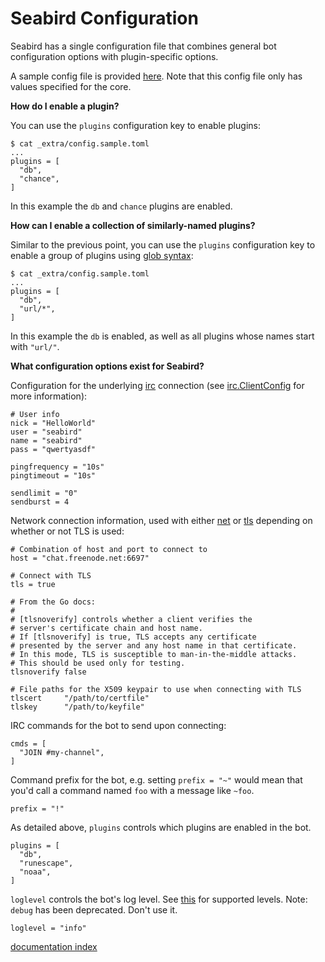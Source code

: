 # Seabird Configuration

Seabird has a single configuration file that combines general bot configuration options with plugin-specific options.

A sample config file is provided [here](../_extra/config.sample.toml). Note that
this config file only has values specified for the core.

**How do I enable a plugin?**

You can use the `plugins` configuration key to enable plugins:

```
$ cat _extra/config.sample.toml
...
plugins = [
  "db",
  "chance",
]
```

In this example the `db` and `chance` plugins are enabled.

**How can I enable a collection of similarly-named plugins?**

Similar to the previous point, you can use the `plugins` configuration key to enable a group of plugins using [glob syntax](https://github.com/gobwas/glob):

```
$ cat _extra/config.sample.toml
...
plugins = [
  "db",
  "url/*",
]
```

In this example the `db` is enabled, as well as all plugins whose names start with `"url/"`.

**What configuration options exist for Seabird?**

Configuration for the underlying [irc](gopkg.in/irc.v3) connection (see [irc.ClientConfig](https://godoc.org/gopkg.in/irc.v3#ClientConfig) for more information):

```
# User info
nick = "HelloWorld"
user = "seabird"
name = "seabird"
pass = "qwertyasdf"

pingfrequency = "10s"
pingtimeout = "10s"

sendlimit = "0"
sendburst = 4
```

Network connection information, used with either [net](https://golang.org/pkg/net/) or [tls](https://golang.org/pkg/crypto/tls/) depending on whether or not TLS is used:

```
# Combination of host and port to connect to
host = "chat.freenode.net:6697"

# Connect with TLS
tls = true

# From the Go docs:
#
# [tlsnoverify] controls whether a client verifies the
# server's certificate chain and host name.
# If [tlsnoverify] is true, TLS accepts any certificate
# presented by the server and any host name in that certificate.
# In this mode, TLS is susceptible to man-in-the-middle attacks.
# This should be used only for testing.
tlsnoverify false

# File paths for the X509 keypair to use when connecting with TLS
tlscert     "/path/to/certfile"
tlskey      "/path/to/keyfile"
```

IRC commands for the bot to send upon connecting:

```
cmds = [
  "JOIN #my-channel",
]
```

Command prefix for the bot, e.g. setting `prefix = "~"` would mean that you'd call a command named `foo` with a message like `~foo`.

```
prefix = "!"
```

As detailed above, `plugins` controls which plugins are enabled in the bot.

```
plugins = [
  "db",
  "runescape",
  "noaa",
]
```

`loglevel` controls the bot's log level. See [this](https://github.com/sirupsen/logrus/blob/master/logrus.go#L25) for supported levels. Note: `debug` has been deprecated. Don't use it.

```
loglevel = "info"
```

[documentation index](./README.md)

